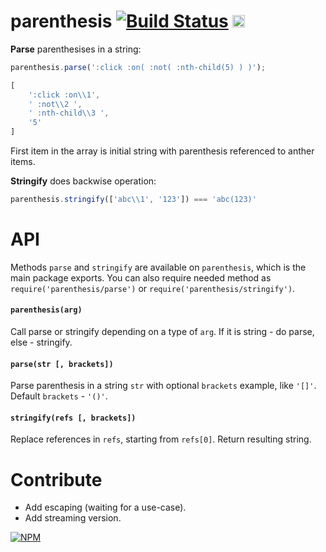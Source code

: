 # parenthesis [![Build Status](https://travis-ci.org/dfcreative/paren.svg?branch=master)](https://travis-ci.org/dfcreative/paren) <a href="http://unlicense.org/UNLICENSE"><img src="http://upload.wikimedia.org/wikipedia/commons/6/62/PD-icon.svg" width="20"/></a>

**Parse** parenthesises in a string:

```js
parenthesis.parse(':click :on( :not( :nth-child(5) ) )');

[
	':click :on\\1',
	' :not\\2 ',
	' :nth-child\\3 ',
	'5'
]
```

First item in the array is initial string with parenthesis referenced to anther items.


**Stringify** does backwise operation:

```js
parenthesis.stringify(['abc\\1', '123']) === 'abc(123)'
```

# API

Methods `parse` and `stringify` are available on `parenthesis`, which is the main package exports. You can also require needed method as `require('parenthesis/parse')` or `require('parenthesis/stringify')`.

#### `parenthesis(arg)`

Call parse or stringify depending on a type of `arg`. If it is string - do parse, else - stringify.

#### `parse(str [, brackets])`

Parse parenthesis in a string `str` with optional `brackets` example, like `'[]'`. Default `brackets` - `'()'`.

#### `stringify(refs [, brackets])`

Replace references in `refs`, starting from `refs[0]`. Return resulting string.


# Contribute

* Add escaping (waiting for a use-case).
* Add streaming version.


[![NPM](https://nodei.co/npm/parenthesis.png?downloads=true&downloadRank=true&stars=true)](https://nodei.co/npm/parenthesis/)
